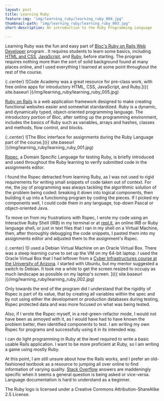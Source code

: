 ```yaml
---
layout: post
title: Learning Ruby
feature-img: "img/learning_ruby/learning_ruby_004.jpg"
thumbnail-path: "img/learning_ruby/learning_ruby_003.jpg"
short-description: An introduction to the Ruby Programming Language

---
```

Learning Ruby was the fun and easy part of [Bloc's Ruby on Rails Web Developer](https://www.bloc.io/web-development-bootcamp) program . It requires students to learn some basics, including [HTML and CSS](https://www.codecademy.com/learn/web), [JavaScript](https://www.codecademy.com/learn/javascript), and [Ruby](https://www.ruby-lang.org/en/), before starting. The program requires nothing more than the sort of solid background found at many places online, and I used everything I learned at some point throughout the rest of the course.

{:.center}
![Code Academy was a great resource for pre-class work, with free online apps for introductory HTML, CSS, JavaScript, and Ruby.]({{ site.baseurl }}/img/learning_ruby/learning_ruby_005.jpg)

[Ruby on Rails](http://rubyonrails.org/) is a web application framework designed to make creating functional websites easier and somewhat standardized. Ruby is a dynamic, and dynamically typed, object-oriented programming language. The introductory portion of Bloc, after setting up the programming environment, includes the basics of Ruby such as variables, arrays and hashes, classes and methods, flow control, and blocks.

{:.center} 
![The Bloc interface for assignments during the Ruby Language part of the course.]({{ site.baseurl }}/img/learning_ruby/learning_ruby_001.jpg)

[Rspec](http://rspec.info/), a Domain Specific Language for testing Ruby, is briefly introduced and used throughout the Ruby learning to verify submitted code in the assignments editor.

I found the Rspec detracted from learning Ruby, as I was not used to rigid requirements for writing small snippets of code taken out of  context. For me, the joy of programming was always tackling the algorithmic solution of the problem being coded: breaking it down into logical components, then building it up into a functioning program by coding the pieces. If I picked my components well, I could code them in any language, top-down Pascal or object-oriented Java.

To move on from my frustrations with Rspec, I wrote my code using an Interactive Ruby Shell (IRB) in my terminal or at [repl.it](https://repl.it/), an online IRB or Ruby language shell, or just in text files that I ran in my shell on a Virtual Machine, then, after thoroughly debugging the code snippets, I pasted them into my assignments editor and adjusted them to the assignment's Rspec.

{:.center}
![I used a Debian Virtual Machine on an Oracle Virtual Box. There was a steep learning curve to set up the VM on my 64-bit laptop. I used the Oracle Virtual Box that I had leftover from a [Cyber Infrastructures course at the University of Arizona](http://cclnd.blogspot.com/2014/12/applied-cyber-infrastructure-class-at-u.html). I started with Ubuntu, but my mentor suggested a switch to Debian. It took me a while to get the screen resized to occupy as much landscape as possible on my laptop's screen. ]({{ site.baseurl }}/img/learning_ruby/learning_ruby_002.jpg)

Only towards the end of the program did I understand that the rigidity of Rspec is part of its value, that by creating all variables within the spec and by not using either the development or production databases during testing, Rspec protected data and was more focused on what was being tested.

Also, if I wrote the Rspec myself, in a red-green-refactor mode, I would not have been as annoyed with it, as I would have had to have known the problem better, then identified components to test. I am writing my own Rspec for programs and successfully using it in its intended way.

I can do light programming in Ruby at the level required to write a basic usable Rails application. I want to be more proficient at Ruby, so I am writing a game using mostly Ruby.

At this point, I am still unsure about how the Rails works, and I prefer an old-fashioned textbook as a resource to jumping all over online to find information of varying quality. [Stack Overflow](http://stackoverflow.com/) answers are maddeningly specific when it seems a general question is being asked or vice-versa. Language documentation is hard to understand as a beginner. 


The Ruby logo is licensed under a Creative Commons Attribution-ShareAlike 2.5 License. 